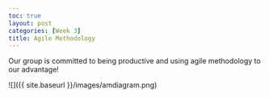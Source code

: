 ```yaml
---
toc: true
layout: post
categories: [Week 3]
title: Agile Methodology
---
```


Our group is committed to being productive and using agile methodology to our advantage!

![]({{ site.baseurl }}/images/amdiagram.png)